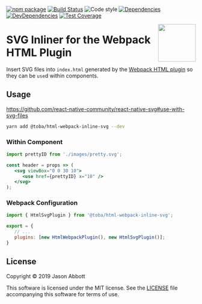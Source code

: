[![npm package](https://img.shields.io/npm/v/@toba/svg-loader.svg)](https://www.npmjs.org/package/@toba/svg-loader)
[![Build Status](https://travis-ci.org/toba/svg-loader.svg?branch=master)](https://travis-ci.org/toba/svg-loader)
![Code style](https://img.shields.io/badge/code_style-prettier-ff69b4.svg)
[![Dependencies](https://img.shields.io/david/toba/svg-loader.svg)](https://david-dm.org/toba/svg-loader)
[![DevDependencies](https://img.shields.io/david/dev/toba/svg-loader.svg)](https://david-dm.org/toba/svg-loader#info=devDependencies&view=list)
[![Test Coverage](https://codecov.io/gh/toba/svg-loader/branch/master/graph/badge.svg)](https://codecov.io/gh/toba/svg-loader)

<img src='https://toba.github.io/about/images/logo-colored.svg' width="100" align="right"/>

# SVG Inliner for the Webpack HTML Plugin

Insert SVG files into `index.html` generated by the [Webpack HTML plugin](https://github.com/jantimon/html-webpack-plugin) so they can be `use`d within components.

## Usage

https://github.com/react-native-community/react-native-svg#use-with-svg-files

```sh
yarn add @toba/html-webpack-inline-svg --dev
```

### Within Component

```jsx
import prettyID from './images/pretty.svg';

const header = props => (
   <svg viewBox="0 0 30 10">
      <use href={prettyID} x="10" />
   </svg>
);
```

### Webpack Configuration

```js
import { HtmlSvgPlugin } from '@toba/html-webpack-inline-svg';

export = {
   // ...
   plugins: [new HtmlWebpackPlugin(), new HtmlSvgPlugin()];
}
```

## License

Copyright &copy; 2019 Jason Abbott

This software is licensed under the MIT license. See the [LICENSE](./LICENSE) file
accompanying this software for terms of use.
